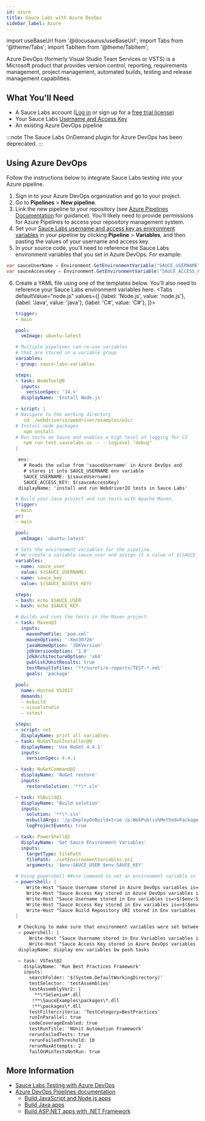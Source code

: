```yaml
---
id: azure
title: Sauce Labs with Azure DevOps
sidebar_label: Azure
---
```


import useBaseUrl from '@docusaurus/useBaseUrl';
import Tabs from '@theme/Tabs';
import TabItem from '@theme/TabItem';

Azure DevOps (formerly Visual Studio Team Services or VSTS) is a Microsoft product that provides version control, reporting, requirements management, project management, automated builds, testing and release management capabilities.

## What You'll Need

- A Sauce Labs account ([Log in](https://accounts.saucelabs.com/am/XUI/#login/) or sign up for a [free trial license](https://saucelabs.com/sign-up))
- Your Sauce Labs [Username and Access Key](https://app.saucelabs.com/user-settings)
- An existing Azure DevOps pipeline

:::note
The Sauce Labs OnDemand plugin for Azure DevOps has been deprecated.
:::

## Using Azure DevOps

Follow the instructions below to integrate Sauce Labs testing into your Azure pipeline.

1. Sign in to your Azure DevOps organization and go to your project.
2. Go to **Pipelines** > **New pipeline**.
3. Link the new pipeline to your repository (see [Azure Pipelines Documentation](https://docs.microsoft.com/en-us/azure/devops/pipelines/) for guidance). You'll likely need to provide permissions for Azure Pipelines to access your repository management system.
4. Set your [Sauce Labs username and access key as environment variables](https://ultimateqa.com/tfs-vsts-and-azure-devops/#1_Setup_your_username_and_access_key_in_ADO) in your pipeline by clicking **Pipeline** > **Variables**, and then pasting the values of your username and access key.
5. In your source code, you'll need to reference the Sauce Labs environment variables that you set in Azure DevOps. For example:

```csharp title="C# example"
var sauceUserName = Environment.GetEnvironmentVariable("SAUCE_USERNAME");
var sauceAccessKey = Environment.GetEnvironmentVariable("SAUCE_ACCESS_KEY");
```

6. Create a YAML file using one of the templates below. You'll also need to reference your Sauce Labs environment variables here.
   <Tabs
   defaultValue="node.js"
   values={[
   {label: 'Node.js', value: 'node.js'},
   {label: 'Java', value: 'java'},
   {label: 'C#', value: 'C#'},
   ]}>

    <TabItem value="node.js">

   ```yml
   trigger:
   - main

   pool:
     vmImage: ubuntu-latest

   # Multiple pipelines can re-use variables
   # that are stored in a variable group
   variables:
   - group: sauce-labs-variables

   steps:
   - task: NodeTool@0
     inputs:
       versionSpec: '14.x'
     displayName: 'Install Node.js'

   - script: |
   # Navigate to the working directory
      cd ./webdriverio/webdriver/examples/w3c/
   # Install node packages
      npm install
   # Run tests on Sauce and enables a high level of logging for CI
      npm run test.saucelabs.us -- --logLevel "debug"
   |

    env:
      # Reads the value from 'sauceUsername' in Azure DevOps and
      # stores it into SAUCE_USERNAME env variable
      SAUCE_USERNAME: $(sauceUsername)
      SAUCE_ACCESS_KEY: $(sauceAccessKey)
    displayName: 'install and run WebdriverIO tests in Sauce Labs'
   ```

    </TabItem>
    <TabItem value="java">

   ```yaml
   # Build your Java project and run tests with Apache Maven.
   trigger:
   – main
   pr:
   – main

   pool:
     vmImage: 'ubuntu-latest'

   # Sets the environment variables for the pipeline.
   # We create a variable sauce_user and assign it a value of $(SAUCE_USERNAME), which comes from the Azure DevOps.
   variables:
   – name: sauce_user
     value: $(SAUCE_USERNAME)
   – name: sauce_key
     value: $(SAUCE_ACCESS_KEY)

   steps:
   – bash: echo $SAUCE_USER
   – bash: echo $SAUCE_KEY

   # Builds and runs the tests in the Maven project.
   – task: Maven@3
     inputs:
       mavenPomFile: 'pom.xml'
       mavenOptions: '-Xmx3072m'
       javaHomeOption: 'JDKVersion'
       jdkVersionOption: '1.8'
       jdkArchitectureOption: 'x64'
       publishJUnitResults: true
       testResultsFiles: '**/surefire-reports/TEST-*.xml'
       goals: 'package'
   ```

    </TabItem>
    <TabItem value="C#">

   ```yaml
   pool:
     name: Hosted VS2017
     demands:
     – msbuild
     – visualstudio
     – vstest

   steps:
   – script: set
     displayName: print all variables
   – task: NuGetToolInstaller@0
     displayName: 'Use NuGet 4.4.1'
     inputs:
       versionSpec: 4.4.1

   – task: NuGetCommand@2
     displayName: 'NuGet restore'
     inputs:
       restoreSolution: '**\*.sln'

   – task: VSBuild@1
     displayName: 'Build solution'
     inputs:
       solution: '**\*.sln'
       msbuildArgs: '/p:DeployOnBuild=true /p:WebPublishMethod=Package /p:PackageAsSingleFile=true /p:SkipInvalidConfigurations=true /p:DesktopBuildPackageLocation="$(build.artifactstagingdirectory)\WebApp.zip" /p:DeployIisAppPath="Default Web Site"'
       logProjectEvents: true

   – task: PowerShell@2
     displayName: 'Set Sauce Environment Variables'
     inputs:
       targetType: filePath
       filePath: ./setEnvironmentVariables.ps1
       arguments: '$env:SAUCE_USER $env:SAUCE_KEY'

   # Using powershell ##vso command to set an environment variable in the system
   – powershell: |
       Write-Host "Sauce Username stored in Azure DevOps variables is=>$($env:SAUCE_USER)";
       Write-Host "Sauce Access Key stored in Azure DevOps variables is=>$($env:SAUCE_KEY)";
       Write-Host "Sauce Username stored in Env variables is=>$($env:SAUCE_USERNAME)";
       Write-Host "Sauce Access Key stored in Env variables is=>$($env:SAUCE_ACCESS_KEY)";
       Write-Host "Sauce Build Repository URI stored in Env variables is=>$($env:BUILD_REPOSITORY_URI)";
   |

    # Checking to make sure that environment variables were set between yml tasks
    – powershell: |
        Write-Host "Sauce Username stored in Env Variables variables is=>$($env:SAUCE_USERNAME)";
        Write-Host "Sauce Access Key stored in Azure DevOps variables is=>$($env:SAUCE_ACCESS_KEY)";
    displayName: display env variables bw posh tasks

    – task: VSTest@2
      displayName: 'Run Best Practices Framework'
      inputs:
        searchFolder: '$(System.DefaultWorkingDirectory)'
        testSelector: 'testAssemblies'
        testAssemblyVer2: |
          **\*Selenium*.dll
         !**\SauceExamples\packages\*.dll
         !**\packages\*.dll
        testFiltercriteria: 'TestCategory=BestPractices'
        runInParallel: true
        codeCoverageEnabled: true
        testRunTitle: 'NUnit Automation Framework'
        rerunFailedTests: true
        rerunFailedThreshold: 10
        rerunMaxAttempts: 2
        failOnMinTestsNotRun: true
   ```

    </TabItem>
    </Tabs>

## More Information

- [Sauce Labs Testing with Azure DevOps](https://ultimateqa.com/tfs-vsts-and-azure-devops/)
- [Azure DevOps Pipelines documentation](https://docs.microsoft.com/en-us/azure/devops/pipelines/?view=azure-devops)
  - [Build JavaScript and Node.js apps](https://docs.microsoft.com/azure/devops/pipelines/languages/javascript)
  - [Build Java apps](https://docs.microsoft.com/azure/devops/pipelines/languages/java)
  - [Build ASP.NET apps with .NET Framework](https://docs.microsoft.com/en-us/azure/devops/pipelines/apps/aspnet/build-aspnet-4?view=azure-devops)
